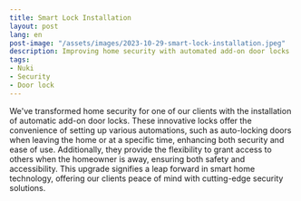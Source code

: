 ```yaml
---
title: Smart Lock Installation
layout: post
lang: en
post-image: "/assets/images/2023-10-29-smart-lock-installation.jpeg"
description: Improving home security with automated add-on door locks
tags:
- Nuki
- Security
- Door lock
---
```


We've transformed home security for one of our clients with the installation of automatic add-on door locks. These innovative locks offer the convenience of setting up various automations, such as auto-locking doors when leaving the home or at a specific time, enhancing both security and ease of use. Additionally, they provide the flexibility to grant access to others when the homeowner is away, ensuring both safety and accessibility. This upgrade signifies a leap forward in smart home technology, offering our clients peace of mind with cutting-edge security solutions.